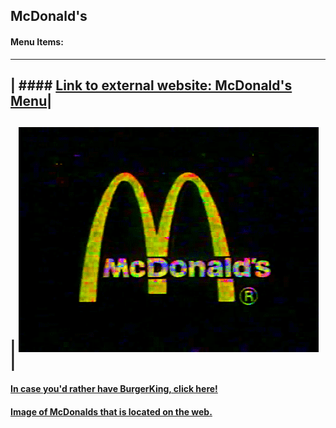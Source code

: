 ## McDonald's

#### Menu Items:
 ----------------------------------------------------------------------------------------------------
| #### [Link to external website: McDonald's Menu](https://www.mcdonalds.com/us/en-us/full-menu.html)|
 ----------------------------------------------------------------------------------------------------
| ![](image/mc.gif) |
 -------------------

#### [In case you'd rather have BurgerKing, click here!](https://github.com/krosswick/Markdown/blob/master/burgerking.md)

#### [Image of McDonalds that is located on the web.](https://www.reachmee.com/wp-content/uploads/2014/08/mcdonalds-portfolio.png)
